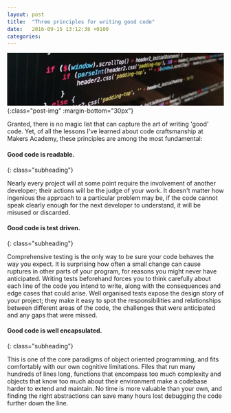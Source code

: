 ```yaml
---
layout: post
title:  "Three principles for writing good code"
date:   2016-09-15 13:12:38 +0100
categories:
---
```


![Code](/assets/code.jpg){:class="post-img" :margin-bottom="30px"}

Granted, there is no magic list that can capture the art of writing 'good' code. Yet, of all the lessons I've learned about code craftsmanship at Makers Academy, these principles are among the most fundamental:


#### Good code is readable.
{: class="subheading"}

Nearly every project will at some point require the involvement of another developer; their actions will be the judge of your work. It doesn't matter how ingenious the approach to a particular problem may be, if the code cannot speak clearly enough for the next developer to understand, it will be misused or discarded.  

#### Good code is test driven.
{: class="subheading"}

Comprehensive testing is the only way to be sure your code behaves the way you expect. It is surprising how often a small change can cause ruptures in other parts of your program, for reasons you might never have anticipated. Writing tests beforehand forces you to think carefully about each line of the code you intend to write, along with the consequences and edge cases that could arise. Well organised tests expose the design story of your project; they make it easy to spot the responsibilities and relationships between different areas of the code, the challenges that were anticipated and any gaps that were missed.  

#### Good code is well encapsulated.
{: class="subheading"}

This is one of the core paradigms of object oriented programming, and fits comfortably with our own cognitive limitations. Files that run many hundreds of lines long, functions that encompass too much complexity and objects that know too much about their environment make a codebase harder to extend and maintain. No time is more valuable than your own, and finding the right abstractions can save many hours lost debugging the code further down the line.
